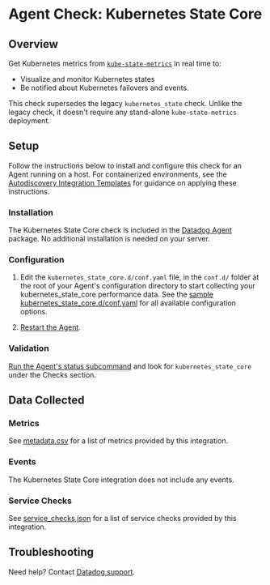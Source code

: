 # Agent Check: Kubernetes State Core

## Overview

Get Kubernetes metrics from [`kube-state-metrics`](https://github.com/kubernetes/kube-state-metrics) in real time to:

- Visualize and monitor Kubernetes states
- Be notified about Kubernetes failovers and events.

This check supersedes the legacy `kubernetes_state` check.
Unlike the legacy check, it doesn't require any stand-alone `kube-state-metrics` deployment.

## Setup

Follow the instructions below to install and configure this check for an Agent running on a host. For containerized environments, see the [Autodiscovery Integration Templates][3] for guidance on applying these instructions.

### Installation

The Kubernetes State Core check is included in the [Datadog Agent][2] package.
No additional installation is needed on your server.

### Configuration

1. Edit the `kubernetes_state_core.d/conf.yaml` file, in the `conf.d/` folder at the root of your Agent's configuration directory to start collecting your kubernetes_state_core performance data. See the [sample kubernetes_state_core.d/conf.yaml][4] for all available configuration options.

2. [Restart the Agent][5].

### Validation

[Run the Agent's status subcommand][6] and look for `kubernetes_state_core` under the Checks section.

## Data Collected

### Metrics

See [metadata.csv][7] for a list of metrics provided by this integration.

### Events

The Kubernetes State Core integration does not include any events.

### Service Checks

See [service_checks.json][8] for a list of service checks provided by this integration.

## Troubleshooting

Need help? Contact [Datadog support][9].


[1]: **LINK_TO_INTEGRATION_SITE**
[2]: https://app.datadoghq.com/account/settings#agent
[3]: https://docs.datadoghq.com/agent/kubernetes/integrations/
[4]: https://github.com/DataDog/integrations-core/blob/master/kubernetes_state_core/datadog_checks/kubernetes_state_core/data/conf.yaml.example
[5]: https://docs.datadoghq.com/agent/guide/agent-commands/#start-stop-and-restart-the-agent
[6]: https://docs.datadoghq.com/agent/guide/agent-commands/#agent-status-and-information
[7]: https://github.com/DataDog/integrations-core/blob/master/kubernetes_state_core/metadata.csv
[8]: https://github.com/DataDog/integrations-core/blob/master/kubernetes_state_core/assets/service_checks.json
[9]: https://docs.datadoghq.com/help/
